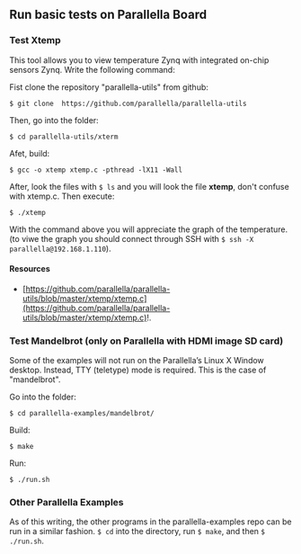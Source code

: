 
## Run basic tests on Parallella Board ##

### Test Xtemp ###

This tool allows you to view temperature Zynq with integrated on-chip sensors Zynq. Write the following command:

Fist clone the repository "parallella-utils" from github:

```
$ git clone  https://github.com/parallella/parallella-utils
```

Then, go into the folder:

```
$ cd parallella-utils/xterm
```

Afet, build:

```
$ gcc -o xtemp xtemp.c -pthread -lX11 -Wall
```

After, look the files with ```$ ls``` and you will look the file **xtemp**, don't confuse with xtemp.c. Then execute:

```
$ ./xtemp
```

With the command above you will appreciate the graph of the temperature. (to viwe the graph you should connect through SSH with ```$ ssh -X parallella@192.168.1.110```).

#### Resources ####

- [https://github.com/parallella/parallella-utils/blob/master/xtemp/xtemp.c](https://github.com/parallella/parallella-utils/blob/master/xtemp/xtemp.c)!.

### Test Mandelbrot (only on Parallella with HDMI image SD card) ###

Some of the examples will not run on the Parallella’s Linux X Window desktop. Instead, TTY (teletype) mode is required. This is the case of "mandelbrot".

Go into the folder:

```
$ cd parallella-examples/mandelbrot/
```

Build:

```
$ make
```

Run:

```
$ ./run.sh
```

### Other Parallella Examples ###

As of this writing, the other programs in the parallella-examples repo can be run in a similar fashion. ```$ cd``` into the directory, run ```$ make```, and then ```$ ./run.sh```.


